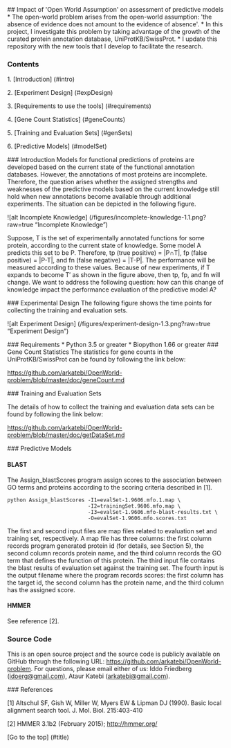 <a name="title" />
## Impact of 'Open World Assumption' on assessment of predictive models
* The open-world problem arises from the open-world assumption: 'the 
  absence of evidence does not amount to the evidence of absence'.
* In this project, I investigate this problem by taking advantage 
  of the growth of the curated protein annotation database, 
  UniProtKB/SwissProt.
* I update this repository with the new tools that I develop to 
  facilitate the research. 

### Contents
1\. [Introduction] (#intro)

2\. [Experiment Design] (#expDesign)

3\. [Requirements to use the tools] (#requirements)

4\. [Gene Count Statistics] (#geneCounts)

5\. [Training and Evaluation Sets] (#genSets)

6\. [Predictive Models] (#modelSet)


<a name="intro">
### Introduction
Models for functional predictions of proteins are developed based on the
current state of the functional annotation databases. However, the
annotations of most proteins are incomplete. Therefore, the question arises
whether the assigned strengths and weaknesses of the predictive models based
on the current knowledge still hold when new annotations become 
available through additional experiments. The situation can be depicted in the
following figure.

![alt Incomplete Knowledge] (/figures/incomplete-knowledge-1.1.png?raw=true “Incomplete Knowledge”)

Suppose, T is the set of experimentally annotated functions for some protein, 
according to the current state of knowledge. Some model A predicts this 
set to be P. Therefore, tp (true positive) = |P∩T|, fp (false positive) = 
|P-T|, and fn (false negative) = |T-P|. The performance will be measured 
according to these values. Because of new experiments, if T expands to 
become T′ as shown in the figure above, then tp, fp, and fn will change. We 
want to address the following question: how can this change of knowledge 
impact the performance evaluation of the predictive model A?

<a name="expDesign" />
### Experimental Design 
The following figure shows the time points for collecting the training and 
evaluation sets. 

![alt Experiment Design] (/figures/experiment-design-1.3.png?raw=true “Experiment Design”)

<a name="requirements" />
### Requirements
* Python 3.5 or greater
* Biopython 1.66 or greater

<a name="geneCounts" />
### Gene Count Statistics 
The statistics for gene counts in the UniProtKB/SwissProt can 
be found by following the link below: 

https://github.com/arkatebi/OpenWorld-problem/blob/master/doc/geneCount.md

<a name="genSets" />
### Training and Evaluation Sets 

The details of how to collect the training and evaluation data sets
can be found by following the link below: 

https://github.com/arkatebi/OpenWorld-problem/blob/master/doc/getDataSet.md


<a name="modelSet" />
### Predictive Models 

#### BLAST 

The Assign_blastScores program assign scores to the association between 
GO terms and proteins according to the scoring criteria described in [1].

```
python Assign_blastScores -I1=evalSet-1.9606.mfo.1.map \
                          -I2=trainingSet.9606.mfo.map \
                          -I3=evalSet-1.9606.mfo-blast-results.txt \
                          -O=evalSet-1.9606.mfo.scores.txt
```

The first and second input files are map files related to evaluation set
and training set, respectively. A map file has three columns: the first
column records program generated protein id (for details, see Section 5),
the second column records protein name, and the third column records the
GO term that defines the function of this protein. The third input file
contains the blast results of evaluation set against the training set.
The fourth input is the output filename where the program records scores:
the first column has the target id, the second column has the protein name,
and the third column has the assigned score.

#### HMMER 
See reference [2].

### Source Code
This is an open source project and the source code is publicly available on 
GitHub through the following URL: https://github.com/arkatebi/OpenWorld-problem.
For questions, please email either of us: Iddo Friedberg (idoerg@gmail.com),
Ataur Katebi (arkatebi@gmail.com).

<a name="refSet" />
### References 

[1] Altschul SF, Gish W, Miller W, Myers EW & Lipman DJ (1990). Basic local alignment search tool. J. Mol. Biol. 215:403-410

[2] HMMER 3.1b2 (February 2015); http://hmmer.org/

[Go to the top] (#title)
